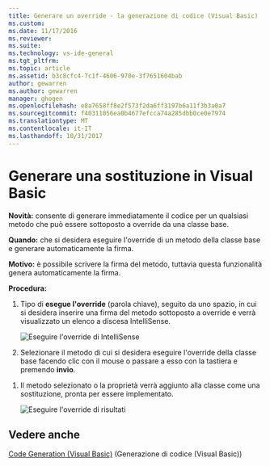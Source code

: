 ```yaml
---
title: Generare un override - la generazione di codice (Visual Basic) | Documenti Microsoft
ms.custom: 
ms.date: 11/17/2016
ms.reviewer: 
ms.suite: 
ms.technology: vs-ide-general
ms.tgt_pltfrm: 
ms.topic: article
ms.assetid: b3c8cfc4-7c1f-4606-970e-3f7651604bab
author: gewarren
ms.author: gewarren
manager: ghogen
ms.openlocfilehash: e8a7658ff8e2f573f2da6ff3197b6a11f3b3a0a7
ms.sourcegitcommit: f40311056ea0b4677efcca74a285dbb0ce0e7974
ms.translationtype: MT
ms.contentlocale: it-IT
ms.lasthandoff: 10/31/2017
---
```

# <a name="generate-an-override-in-visual-basic"></a>Generare una sostituzione in Visual Basic
**Novità:** consente di generare immediatamente il codice per un qualsiasi metodo che può essere sottoposto a override da una classe base. 

**Quando:** che si desidera eseguire l'override di un metodo della classe base e generare automaticamente la firma.  

**Motivo:** è possibile scrivere la firma del metodo, tuttavia questa funzionalità genera automaticamente la firma. 

**Procedura:**

1. Tipo di **esegue l'override** (parola chiave), seguito da uno spazio, in cui si desidera inserire una firma del metodo sottoposto a override e verrà visualizzato un elenco a discesa IntelliSense.

   ![Eseguire l'override di IntelliSense](media/override_intellisense.png)

1. Selezionare il metodo di cui si desidera eseguire l'override della classe base facendo clic con il mouse o passare a esso con la tastiera e premendo **invio**.

<!--
   >[!TIP]
   >* Use the Property icon ![Property icon](media/override_property.png) to show or hide  Properties in the list.
   >* Use the Method icon ![Property icon](media/override_method.png) to show or hide Methods in the list.
-->

1. Il metodo selezionato o la proprietà verrà aggiunto alla classe come una sostituzione, pronta per essere implementato.

   ![Eseguire l'override di risultati](media/override_result.png)

## <a name="see-also"></a>Vedere anche  
[Code Generation (Visual Basic)](../code-generation-vb.md) (Generazione di codice (Visual Basic)) 